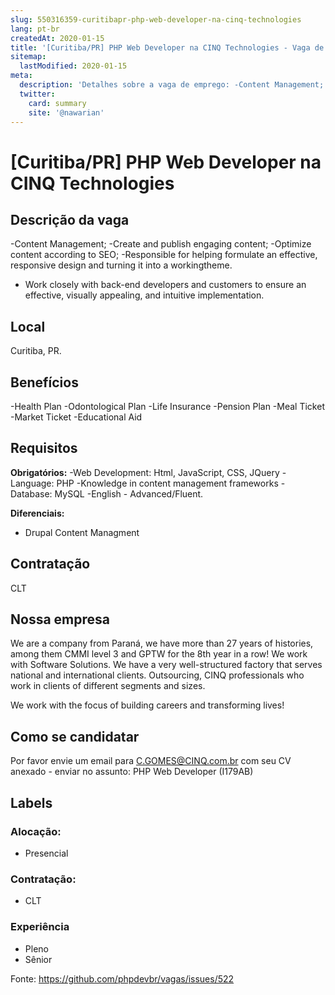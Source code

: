 ```yaml
---
slug: 550316359-curitibapr-php-web-developer-na-cinq-technologies
lang: pt-br
createdAt: 2020-01-15
title: '[Curitiba/PR] PHP Web Developer na CINQ Technologies - Vaga de Emprego'
sitemap:
  lastModified: 2020-01-15
meta:
  description: 'Detalhes sobre a vaga de emprego: -Content Management; -Create and publish engaging content; -Optimize content according to SEO; -Responsible for helping formulate an effective, responsive design and turning it into a workingtheme. * Work closely with back-end developers and customers to ensure an effective, visually appealing, and intuitive implementation.'
  twitter:
    card: summary
    site: '@nawarian'
---
```


# [Curitiba/PR] PHP Web Developer na CINQ Technologies



## Descrição da vaga
-Content Management;
-Create and publish engaging content;
-Optimize content according to SEO;
-Responsible for helping formulate an effective, responsive design and turning it into a workingtheme. 
* Work closely with back-end developers and customers to ensure an effective, visually appealing, and intuitive implementation.

## Local
Curitiba, PR.



## Benefícios
-Health Plan
-Odontological Plan
-Life Insurance
-Pension Plan
-Meal Ticket
-Market Ticket
-Educational Aid


## Requisitos

**Obrigatórios:**
-Web Development: Html, JavaScript, CSS, JQuery
-Language: PHP
-Knowledge in content management frameworks
-Database: MySQL
-English - Advanced/Fluent.

**Diferenciais:**
- Drupal Content Managment


## Contratação
CLT

## Nossa empresa
We are a company from Paraná, we have more than 27 years of histories, among them CMMI level 3 and GPTW for the 8th year in a row! We work with Software Solutions. We have a very well-structured factory that serves national and international clients. Outsourcing, CINQ professionals who work in clients of different segments and sizes.

We work with the focus of building careers and transforming lives!


## Como se candidatar

Por favor envie um email para C.GOMES@CINQ.com.br com seu CV anexado - enviar no assunto: PHP Web Developer (I179AB)


## Labels
### Alocação:
- Presencial

### Contratação:
- CLT

### Experiência
- Pleno
- Sênior


Fonte: https://github.com/phpdevbr/vagas/issues/522